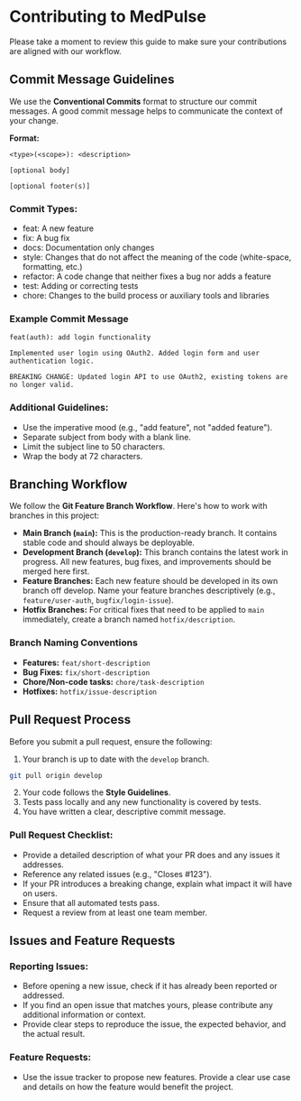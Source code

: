 # Contributing to MedPulse 
Please take a moment to review this guide to make sure your contributions are aligned with our workflow.

## Commit Message Guidelines

We use the **Conventional Commits** format to structure our commit messages. A good commit message helps to communicate the context of your change.

**Format:**
```JS
<type>(<scope>): <description>

[optional body]

[optional footer(s)]
```

### Commit Types:
* feat: A new feature
* fix: A bug fix
* docs: Documentation only changes
* style: Changes that do not affect the meaning of the code (white-space, formatting, etc.)
* refactor: A code change that neither fixes a bug nor adds a feature
* test: Adding or correcting tests
* chore: Changes to the build process or auxiliary tools and libraries

### Example Commit Message
```JS
feat(auth): add login functionality

Implemented user login using OAuth2. Added login form and user authentication logic.

BREAKING CHANGE: Updated login API to use OAuth2, existing tokens are no longer valid.
```

### Additional Guidelines:
* Use the imperative mood (e.g., "add feature", not "added feature").
* Separate subject from body with a blank line.
* Limit the subject line to 50 characters.
* Wrap the body at 72 characters.

## Branching Workflow
We follow the **Git Feature Branch Workflow**. Here's how to work with branches in this project:

- **Main Branch (`main`):** This is the production-ready branch. It contains stable code and should always be deployable.
- **Development Branch (`develop`):** This branch contains the latest work in progress. All new features, bug fixes, and improvements should be merged here first.
- **Feature Branches:** Each new feature should be developed in its own branch off develop. Name your feature branches descriptively (e.g., `feature/user-auth`, `bugfix/login-issue`).
- **Hotfix Branches:** For critical fixes that need to be applied to `main` immediately, create a branch named `hotfix/description`.

### Branch Naming Conventions
- **Features:** `feat/short-description`
- **Bug Fixes:** `fix/short-description`
- **Chore/Non-code tasks:** `chore/task-description`
- **Hotfixes:** `hotfix/issue-description`

## Pull Request Process 
Before you submit a pull request, ensure the following:

1. Your branch is up to date with the `develop` branch.
```bash
git pull origin develop
```
2. Your code follows the **Style Guidelines**.
3. Tests pass locally and any new functionality is covered by tests.
4. You have written a clear, descriptive commit message.

### Pull Request Checklist:
- Provide a detailed description of what your PR does and any issues it addresses.
- Reference any related issues (e.g., "Closes #123").
- If your PR introduces a breaking change, explain what impact it will have on users.
- Ensure that all automated tests pass.
- Request a review from at least one team member.

## Issues and Feature Requests
### Reporting Issues:
- Before opening a new issue, check if it has already been reported or addressed.
- If you find an open issue that matches yours, please contribute any additional information or context.
- Provide clear steps to reproduce the issue, the expected behavior, and the actual result.
  
### Feature Requests:
- Use the issue tracker to propose new features. Provide a clear use case and details on how the feature would benefit the project.

